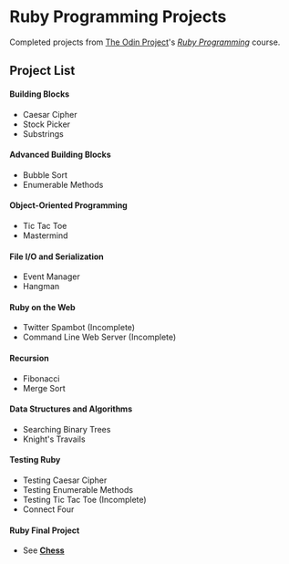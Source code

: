 # Ruby Programming Projects

Completed projects from [The Odin Project](http://www.theodinproject.com/)'s *[Ruby Programming](http://www.theodinproject.com/ruby-programming)* course.

## Project List

#### Building Blocks
- Caesar Cipher
- Stock Picker
- Substrings

#### Advanced Building Blocks
- Bubble Sort
- Enumerable Methods

#### Object-Oriented Programming
- Tic Tac Toe
- Mastermind

#### File I/O and Serialization
- Event Manager
- Hangman

#### Ruby on the Web
- Twitter Spambot (Incomplete)
- Command Line Web Server (Incomplete)

#### Recursion
- Fibonacci
- Merge Sort

#### Data Structures and Algorithms
- Searching Binary Trees
- Knight's Travails

#### Testing Ruby
- Testing Caesar Cipher
- Testing Enumerable Methods
- Testing Tic Tac Toe (Incomplete)
- Connect Four

#### Ruby Final Project
- See [**Chess**](https://github.com/ArkWist/chess)
